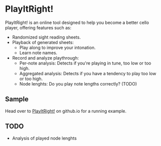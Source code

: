 # PlayItRight!

PlayItRight! is an online tool designed to help you become a better cello player, offering features such as:

- Randomized sight reading sheets.
- Playback of generated sheets:
    - Play along to improve your intonation.
    - Learn note names.
- Record and analyze playthrough:
    - Per-note analysis: Detects if you're playing in tune, too low or too high.
    - Aggregated analysis: Detects if you have a tendency to play too low or too high.
    - Node lenghts: Do you play note lengths correctly? (TODO)

## Sample

Head over to [PlayItRight!](https://daniel-andersen.github.io/PlayItRight/) on github.io for a running example.

## TODO

- Analysis of played node lenghts
